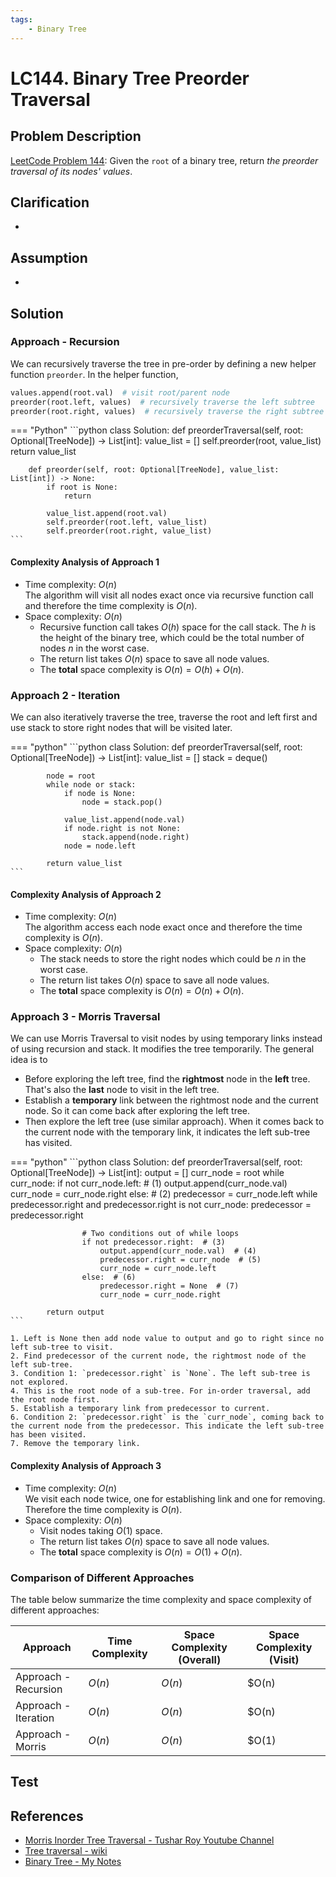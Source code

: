 ```yaml
---
tags:
    - Binary Tree
---
```


# LC144. Binary Tree Preorder Traversal

## Problem Description

[LeetCode Problem 144](https://leetcode.com/problems/binary-tree-preorder-traversal/):
Given the `root` of a binary tree, return _the preorder traversal of its nodes' values_.

## Clarification

-

## Assumption

-

## Solution

### Approach - Recursion

We can recursively traverse the tree in pre-order by defining a new helper function
`preorder`. In the helper function,

```python
values.append(root.val)  # visit root/parent node
preorder(root.left, values)  # recursively traverse the left subtree
preorder(root.right, values)  # recursively traverse the right subtree
```

=== "Python"
    ```python
    class Solution:
        def preorderTraversal(self, root: Optional[TreeNode]) -> List[int]:
            value_list = []
            self.preorder(root, value_list)
            return value_list

        def preorder(self, root: Optional[TreeNode], value_list: List[int]) -> None:
            if root is None:
                return

            value_list.append(root.val)
            self.preorder(root.left, value_list)
            self.preorder(root.right, value_list)
    ```

#### Complexity Analysis of Approach 1

- Time complexity: $O(n)$  
    The algorithm will visit all nodes exact once via recursive function call and
    therefore the time complexity is $O(n)$.
- Space complexity: $O(n)$  
    - Recursive function call takes $O(h)$ space for the call stack. The $h$ is the height
    of the binary tree, which could be the total number of nodes $n$ in the worst case.
    - The return list takes $O(n)$ space to save all node values.
    - The **total** space complexity is $O(n) = O(h) + O(n)$.

### Approach 2 - Iteration

We can also iteratively traverse the tree, traverse the root and left first and use
stack to store right nodes that will be visited later.

=== "python"
    ```python
    class Solution:
        def preorderTraversal(self, root: Optional[TreeNode]) -> List[int]:
            value_list = []
            stack = deque()

            node = root
            while node or stack:
                if node is None:
                    node = stack.pop()

                value_list.append(node.val)
                if node.right is not None:
                    stack.append(node.right)
                node = node.left

            return value_list
    ```

#### Complexity Analysis of Approach 2

- Time complexity: $O(n)$  
    The algorithm access each node exact once and therefore the time complexity is $O(n)$.
- Space complexity: $O(n)$  
    - The stack needs to store the right nodes which could be $n$ in the worst case.
    - The return list takes $O(n)$ space to save all node values.
    - The **total** space complexity is $O(n) = O(n) + O(n)$.

### Approach 3 - Morris Traversal

We can use Morris Traversal to visit nodes by using temporary links instead of using
recursion and stack. It modifies the tree temporarily. The general idea is to

- Before exploring the left tree, find the **rightmost** node in the **left** tree.
That's also the **last** node to visit in the left tree.
- Establish a **temporary** link between the rightmost node and the current node. So it can
come back after exploring the left tree.
- Then explore the left tree (use similar approach). When it comes back to the current
node with the temporary link, it indicates the left sub-tree has visited.

=== "python"
    ```python
    class Solution:
        def preorderTraversal(self, root: Optional[TreeNode]) -> List[int]:
            output = []
            curr_node = root
            while curr_node:
                if not curr_node.left:  # (1)
                    output.append(curr_node.val)
                    curr_node = curr_node.right
                else:
                    # (2)
                    predecessor = curr_node.left
                    while predecessor.right and predecessor.right is not curr_node:
                        predecessor = predecessor.right

                    # Two conditions out of while loops
                    if not predecessor.right:  # (3)
                        output.append(curr_node.val)  # (4)
                        predecessor.right = curr_node  # (5)
                        curr_node = curr_node.left
                    else:  # (6)
                        predecessor.right = None  # (7)
                        curr_node = curr_node.right

            return output
    ```

    1. Left is None then add node value to output and go to right since no left sub-tree to visit.
    2. Find predecessor of the current node, the rightmost node of the left sub-tree.
    3. Condition 1: `predecessor.right` is `None`. The left sub-tree is not explored.
    4. This is the root node of a sub-tree. For in-order traversal, add the root node first.
    5. Establish a temporary link from predecessor to current.
    6. Condition 2: `predecessor.right` is the `curr_node`, coming back to the current node from the predecessor. This indicate the left sub-tree has been visited.
    7. Remove the temporary link.

#### Complexity Analysis of Approach 3

- Time complexity: $O(n)$  
    We visit each node twice, one for establishing link and one for removing. Therefore
    the time complexity is $O(n)$.
- Space complexity: $O(n)$  
    - Visit nodes taking $O(1)$ space.
    - The return list takes $O(n)$ space to save all node values.
    - The **total** space complexity is $O(n) = O(1) + O(n)$.

### Comparison of Different Approaches

The table below summarize the time complexity and space complexity of different
approaches:

Approach             | Time Complexity | Space Complexity (Overall) | Space Complexity (Visit)
---------------------|-----------------|----------------------------|-------------------------
Approach - Recursion | $O(n)$          | $O(n)$                     | $O(n)
Approach - Iteration | $O(n)$          | $O(n)$                     | $O(n)
Approach - Morris    | $O(n)$          | $O(n)$                     | $O(1)

## Test

## References

- [Morris Inorder Tree Traversal - Tushar Roy Youtube Channel](https://www.youtube.com/watch?v=wGXB9OWhPTg&list=WL&index=5)
- [Tree traversal - wiki](https://en.wikipedia.org/wiki/Tree_traversal)
- [Binary Tree - My Notes](../../data-structure/binary-tree/binary-tree.md)
